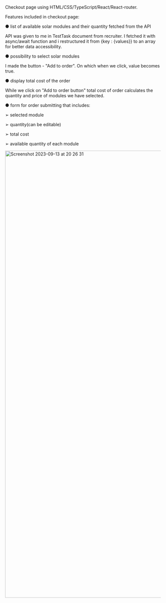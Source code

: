 Checkout page using HTML/CSS/TypeScript/React/React-router.

Features included in checkout page:

● list of available solar modules and their quantity fetched from the API

API was given to me in TestTask document from recruiter. I fetched it with async/await function and i restructured it from {key : {values}} to an array for better data accessibility.

● possibility to select solar modules

I made the button - "Add to order". On which when we click, value becomes true.

● display total cost of the order

While we click on "Add to order button" total cost of order calculates the quantity and price of modules we have selected.

● form for order submitting that includes:

➢ selected module

➢ quantity(can be editable)

➢ total cost

➢ available quantity of each module

<img width="1440" alt="Screenshot 2023-09-13 at 20 26 31" src="https://github.com/Axtrkv/Twnty-solar-modules/assets/112809121/ea232f61-03bc-4643-9225-10a0aff1784a">

